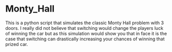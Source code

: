 # Monty_Hall
This is a python script that simulates the classic Monty Hall problem with 3 doors.
I really did not believe that switching would change the players luck of winning the car
but as this simulation would show you that in face it is the case that switching can 
drastically increasing your chances of winning that prized car.

